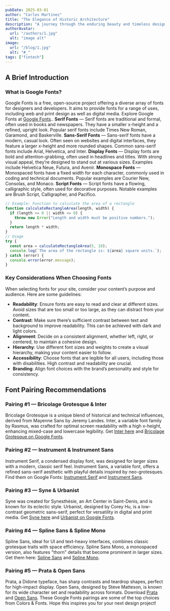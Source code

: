 ```yaml
---
pubDate: 2025-03-01
author: "Carlos Martinez"
title: "The Elegance of Historic Architecture"
description: "A journey through the enduring beauty and timeless design of historic buildings and architectural masterpieces"
authorAvatar:
  url: "/authors/1.jpg"
  alt: "image alt"
image:
  url: "/blog/1.jpg"
  alt: "#_"
tags: ["fintech"]
---
```


## A Brief Introduction

### What is Google Fonts?

Google Fonts is a free, open-source project offering a diverse array of fonts for designers and developers. It aims to provide fonts for a range of uses, including web and print design as well as digital media. Explore Google Fonts at [Google Fonts](https://fonts.google.com/)..
**Serif Fonts** — Serif fonts are traditional and formal, often used in books and newspapers. They have a smaller x-height and a refined, upright look. Popular serif fonts include Times New Roman, Garamond, and Baskerville.
**Sans-Serif Fonts** — Sans-serif fonts have a modern, casual look. Often seen on websites and digital interfaces, they feature a larger x-height and more rounded shapes. Common sans-serif fonts include Arial, Helvetica, and Inter.
**Display Fonts** — Display fonts are bold and attention-grabbing, often used in headlines and titles. With strong visual appeal, they’re designed to stand out at various sizes. Examples include Helvetica Neue, Futura, and Avenir.
**Monospace Fonts** — Monospaced fonts have a fixed width for each character, commonly used in coding and technical documents. Popular examples are Courier New, Consolas, and Monaco.
**Script Fonts** — Script fonts have a flowing, calligraphic style, often used for decorative purposes. Notable examples are Brush Script, Calligrapher, and Pacifico.

```js
// Example: Function to calculate the area of a rectangle
function calculateRectangleArea(length, width) {
  if (length <= 0 || width <= 0) {
    throw new Error("Length and width must be positive numbers.");
  }
  return length * width;
}
// Usage
try {
  const area = calculateRectangleArea(5, 10);
  console.log(`The area of the rectangle is: ${area} square units.`);
} catch (error) {
  console.error(error.message);
}
```

### Key Considerations When Choosing Fonts

When selecting fonts for your site, consider your content’s purpose and audience. Here are some guidelines:

- **Readability**: Ensure fonts are easy to read and clear at different sizes. Avoid sizes that are too small or too large, as they can distract from your content.
- **Contrast**: Make sure there’s sufficient contrast between text and background to improve readability. This can be achieved with dark and light colors.
- **Alignment**: Decide on a consistent alignment, whether left, right, or centered, to maintain a cohesive design.
- **Hierarchy**: Use different font sizes and weights to create a visual hierarchy, making your content easier to follow.
- **Accessibility**: Choose fonts that are legible for all users, including those with disabilities. High contrast and readability are crucial.
- **Branding**: Align font choices with the brand’s personality and style for consistency.

## Font Pairing Recommendations

### Pairing #1 — Bricolage Grotesque & Inter

Bricolage Grotesque is a unique blend of historical and technical influences, derived from Mayenne Sans by Jeremy Landes. Inter, a variable font family by Rasmus, was crafted for optimal screen readability with a high x-height, enhancing mixed-case and lowercase legibility.
Get [Inter here](https://rsms.me/inter/) and [Bricolage Grotesque on Google Fonts](https://fonts.google.com/specimen/Bricolage+Grotesque?query=bricolage).

### Pairing #2 — Instrument & Instrument Sans

Instrument Serif, a condensed display font, was designed for larger sizes with a modern, classic serif feel. Instrument Sans, a variable font, offers a refined sans-serif aesthetic with playful details inspired by neo-grotesques.
Find them on Google Fonts: [Instrument Serif](https://fonts.google.com/specimen/Instrument+Serif?query=instrument) and [Instrument Sans](https://fonts.google.com/specimen/Instrument+Sans?query=instrument+sans).

### Pairing #3 — Syne & Urbanist

Syne was created for Synesthésie, an Art Center in Saint-Denis, and is known for its eclectic style. Urbanist, designed by Corey Hu, is a low-contrast geometric sans-serif, perfect for versatility in digital and print media.
Get [Syne here](https://fonts.google.com/specimen/Syne/about?query=syne) and [Urbanist on Google Fonts](https://fonts.google.com/specimen/Urbanist?query=urbanist).

### Pairing #4 — Spline Sans & Spline Mono

Spline Sans, ideal for UI and text-heavy interfaces, combines classic grotesque traits with space efficiency. Spline Sans Mono, a monospaced version, also features "thorn" details that become prominent in larger sizes.
Get them here: [Spline Sans](https://fonts.google.com/specimen/spline+Sans?query=spline+sans) and [Spline Mono](https://fonts.google.com/specimen/Spline+Sans+Mono/about?query=spline+).

### Pairing #5 — Prata & Open Sans

Prata, a Didone typeface, has sharp contrasts and teardrop shapes, perfect for high-impact display. Open Sans, designed by Steve Matteson, is known for its wide character set and readability across formats.
Download [Prata](https://fonts.google.com/specimen/Prata/about?query=prata) and [Open Sans](https://fonts.google.com/specimen/Open+Sans/about?query=open).
These Google Fonts pairings are some of the top choices from Colors & Fonts. Hope this inspires you for your next design project!
